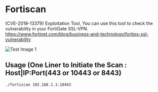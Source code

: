 # Fortiscan
(CVE-2018-13379) Exploitation Tool, 
You can use this tool to check the vulnerability in your FortiGate SSL-VPN.
https://www.fortinet.com/blog/business-and-technology/fortios-ssl-vulnerability

![Test Image 1](https://github.com/anasbousselham/fortiscan/blob/master/screenshoot/1.jpg)

## Usage (One Liner to Initiate the Scan : Host|IP:Port(443 or 10443 or 8443)
`./fortiscan 192.168.1.1:10443
`

